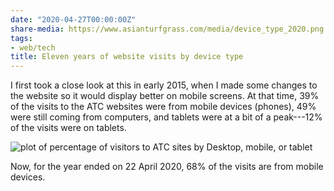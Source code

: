 ```yaml
---
date: "2020-04-27T00:00:00Z"
share-media: https://www.asianturfgrass.com/media/device_type_2020.png
tags:
- web/tech
title: Eleven years of website visits by device type
---
```


I first took a close look at this in early 2015, when I made some changes to the website so it would display better on mobile screens. At that time, 39% of the visits to the ATC websites were from mobile devices (phones), 49% were still coming from computers, and tablets were at a bit of a peak---12% of the visits were on tablets. 

![plot of percentage of visitors to ATC sites by Desktop, mobile, or tablet](/media/device_type_2020.png)

Now, for the year ended on 22 April 2020, 68% of the visits are from mobile devices. 
